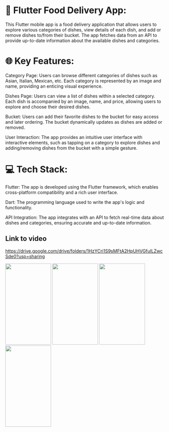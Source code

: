 # 💫 Flutter Food Delivery App:
This Flutter mobile app is a food delivery application that allows users to explore various categories of dishes, view details of each dish, and add or remove dishes to/from their bucket. The app fetches data from an API to provide up-to-date information about the available dishes and categories.


# 🌐 Key Features:
Category Page: Users can browse different categories of dishes such as Asian, Italian, Mexican, etc. Each category is represented by an image and name, providing an enticing visual experience.

Dishes Page: Users can view a list of dishes within a selected category. Each dish is accompanied by an image, name, and price, allowing users to explore and choose their desired dishes.

Bucket: Users can add their favorite dishes to the bucket for easy access and later ordering. The bucket dynamically updates as dishes are added or removed.

User Interaction: The app provides an intuitive user interface with interactive elements, such as tapping on a category to explore dishes and adding/removing dishes from the bucket with a simple gesture.

# 💻 Tech Stack:
Flutter: The app is developed using the Flutter framework, which enables cross-platform compatibility and a rich user interface.

Dart: The programming language used to write the app's logic and functionality.

API Integration: The app integrates with an API to fetch real-time data about dishes and categories, ensuring accurate and up-to-date information.

## Link to video
https://drive.google.com/drive/folders/1HzYCri1S9sMFtA2HpUHVGfuILZwcSde0?usp=sharing

<img src="https://github.com/ErsultanKanapiya27/food_delivery_service_app/assets/123970053/5751b870-7634-4cc8-a3cf-6ec1e005f443" width="144" height="256" />
<img src="https://github.com/ErsultanKanapiya27/food_delivery_service_app/assets/123970053/ce6e3d28-bcb9-46e6-8dca-308743923a9e" width="144" height="256" />
<img src="https://github.com/ErsultanKanapiya27/food_delivery_service_app/assets/123970053/3f14328f-889f-49b6-8ffe-c65745e95cf3" width="144" height="256" />
<img src="https://github.com/ErsultanKanapiya27/food_delivery_service_app/assets/123970053/6c7e4b7d-bf92-44fb-b4e2-bc874be1bdaa" width="144" height="256" />
